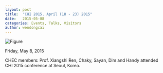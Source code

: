 ```yaml
---
layout: post
title:  "CHI 2015, April (18 - 23) 2015"
date:   2015-05-08
categories: Events, Talks, Visitors
author: wendongcai
---
```



![Figure](https://farm9.staticflickr.com/8684/17657047671_77105a60b3_c.jpg)

Friday, May 8, 2015

CHEC members: Prof. Xiangshi Ren, Chaky, Sayan, Dim and Handy attended CHI 2015 conference at Seoul, Korea.  
 